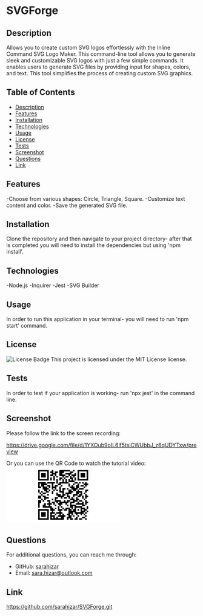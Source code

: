 # SVGForge
 
## Description
Allows you to create custom SVG logos effortlessly with the Inline Command SVG Logo Maker. This command-line tool allows you to generate sleek and customizable SVG logos with just a few simple commands. It enables users to generate SVG files by providing input for shapes, colors, and text. This tool simplifies the process of creating custom SVG graphics.

## Table of Contents

- [Description](#description)
- [Features](#features)
- [Installation](#installation)
- [Technologies](#technologies)
- [Usage](#usage)
- [License](#license)
- [Tests](#tests)
- [Screenshot](#screenshot)
- [Questions](#github-username)
- [Link](#link)

## Features
-Choose from various shapes: Circle, Triangle, Square.
-Customize text content and color.
-Save the generated SVG file.

## Installation
Clone the repository and then navigate to your project directory- after that is completed you will need to install the dependencies but using 'npm install'.

## Technologies
-Node.js
-Inquirer
-Jest
-SVG Builder


## Usage
In order to run this application in your terminal- you will need to run 'npm start' command.

## License
![License Badge](https://img.shields.io/badge/license-MIT%20License-brightgreen)
This project is licensed under the MIT License license.

 ## Tests
In order to test if your application is working- run 'npx jest' in the command line.

## Screenshot
Please follow the link to the screen recording:

https://drive.google.com/file/d/1YXOub9oIL6lf5tsiCWUbbJ_z6qUDYTxw/preview

Or you can use the QR Code to watch the tutorial video:
![My Image](/qr-code%20(3).png)


## Questions
For additional questions, you can reach me through:
- GitHub: [sarahizar](https://github.com/sarahizar)
- Email: sara.hizar@outlook.com
    
## Link
https://github.com/sarahizar/SVGForge.git